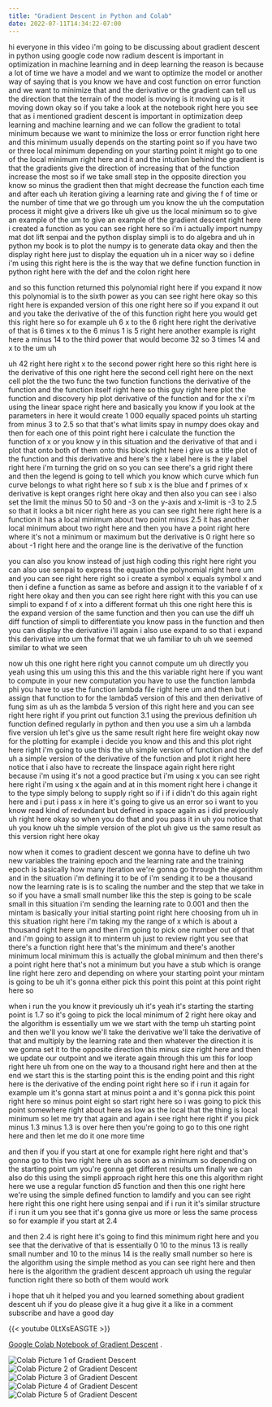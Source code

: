 ```yaml
---
title: "Gradient Descent in Python and Colab"
date: 2022-07-11T14:34:22-07:00
---
```


hi everyone in this video i'm going to be discussing about gradient descent in python using google code now radium descent is important in optimization in machine learning and in deep learning the reason is because a lot of time we have a model and we want to optimize the model or another way of saying that is you know we have and cost function on error function and we want to minimize that and the derivative or the gradient can tell us the direction that the terrain of the model is moving is it moving up is it moving down okay so if you take a look at the notebook right here you see that as i mentioned gradient descent is important in optimization deep learning and machine learning and we can follow the gradient to total minimum because we want to minimize the loss or error function right here and this minimum usually depends on the starting point so if you have two or three local minimum depending on your starting point it might go to one of the local minimum right here and it and the intuition behind the gradient is that the gradients give the direction of increasing that of the function increase the most so if we take small step in the opposite direction you know so minus the gradient then that might decrease the function each time and after each uh iteration giving a learning rate and giving the f of time or the number of time that we go through um you know the uh the computation process it might give a drivers like uh give us the local minimum so to give an example of the um to give an example of the gradient descent right here i created a function as you can see right here so i'm i actually import numpy mat dot lift senpai and the python display simpli is to do algebra and uh in python my book is to plot the numpy is to generate data okay and then the display right here just to display the equation uh in a nicer way so i define i'm using this right here is the is the way that we define function function in python right here with the def and the colon right here

and so this function returned this polynomial right here if you expand it now this polynomial is to the sixth power as you can see right here okay so this right here is expanded version of this one right here so if you expand it out and you take the derivative of the of this function right here you would get this right here so for example uh 6 x to the 6 right here right the derivative of that is 6 times x to the 6 minus 1 is 5 right here another example is right here a minus 14 to the third power that would become 32 so 3 times 14 and x to the um uh

uh 42 right here right x to the second power right here so this right here is the derivative of this one right here the second cell right here on the next cell plot the the two func the two function functions the derivative of the function and the function itself right here so this guy right here plot the function and discovery hip plot derivative of the function and for the x i'm using the linear space right here and basically you know if you look at the parameters in here it would create 1 000 equally spaced points uh starting from minus 3 to 2.5 so that that's what limits spay in numpy does okay and then for each one of this point right here i calculate the function the function of x or you know y in this situation and the derivative of that and i plot that onto both of them onto this block right here i give us a title plot of the function and this derivative and here's the x label here is the y label right here i'm turning the grid on so you can see there's a grid right there and then the legend is going to tell which you know which curve which fun curve belongs to what right here so f sub x is the blue and f primes of x derivative is kept oranges right here okay and then also you can see i also set the limit the minus 50 to 50 and -3 on the y-axis and x-limit is -3 to 2.5 so that it looks a bit nicer right here as you can see right here right here is a function it has a local minimum about two point minus 2.5 it has another local minimum about two right here and then you have a point right here where it's not a minimum or maximum but the derivative is 0 right here so about -1 right here and the orange line is the derivative of the function

you can also you know instead of just high coding this right here right you can also use senpai to express the equation the polynomial right here um and you can see right here right so i create a symbol x equals symbol x and then i define a function as same as before and assign it to the variable f of x right here okay and then you can see right here right with this you can use simpli to expand f of x into a different format uh this one right here this is the expand version of the same function and then you can use the diff uh diff function of simpli to differentiate you know pass in the function and then you can display the derivative i'll again i also use expand to so that i expand this derivative into um the format that we uh familiar to uh uh we seemed similar to what we seen

now uh this one right here right you cannot compute um uh directly you yeah using this um using this this and the this variable right here if you want to compute in your new computation you have to use the function lambda phi you have to use the function lambda file right here um and then but i assign that function to for the lambda5 version of this and then derivative of fung sim as uh as the lambda 5 version of this right here and you can see right here right if you print out function 3.1 using the previous definition uh function defined regularly in python and then you use a sim uh a lambda five version uh let's give us the same result right here fire weight okay now for the plotting for example i decide you know and this and this plot right here right i'm going to use this the uh simple version of function and the def uh a simple version of the derivative of the function and plot it right here notice that i also have to recreate the linspace again right here right because i'm using it's not a good practice but i'm using x you can see right here right i'm using x the again and at in this moment right here i change it to the type simply belong to supply right so if i if i didn't do this again right here and i put i pass x in here it's going to give us an error so i want to you know read kind of redundant but defined in space again as i did previously uh right here okay so when you do that and you pass it in uh you notice that uh you know uh the simple version of the plot uh give us the same result as this version right here okay

now when it comes to gradient descent we gonna have to define uh two new variables the training epoch and the learning rate and the training epoch is basically how many iteration we're gonna go through the algorithm and in the situation i'm defining it to be of i'm sending it to be a thousand now the learning rate is is to scaling the number and the step that we take in so if you have a small small number like this the step is going to be scale small in this situation i'm sending the learning rate to 0.001 and then the mintam is basically your initial starting point right here choosing from uh in this situation right here i'm taking my the range of x which is about a thousand right here um and then i'm going to pick one number out of that and i'm going to assign it to minterm uh just to review right you see that there's a function right here that's the minimum and there's another minimum local minimum this is actually the global minimum and then there's a point right here that's not a minimum but you have a stub which is orange line right here zero and depending on where your starting point your mintam is going to be uh it's gonna either pick this point this point at this point right here so

when i run the you know it previously uh it's yeah it's starting the starting point is 1.7 so it's going to pick the local minimum of 2 right here okay and the algorithm is essentially um we we start with the temp uh starting point and then we'll you know we'll take the derivative we'll take the derivative of that and multiply by the learning rate and then whatever the direction it is we gonna set it to the opposite direction this minus size right here and then we update our outpoint and we iterate again through this um this for loop right here uh from one on the way to a thousand right here and then at the end we start this is the starting point this is the ending point and this right here is the derivative of the ending point right here so if i run it again for example um it's gonna start at minus point a and it's gonna pick this point right here so minus point eight so start right here so i was going to pick this point somewhere right about here as low as the local that the thing is local minimum so let me try that again and again i see right here right if you pick minus 1.3 minus 1.3 is over here then you're going to go to this one right here and then let me do it one more time

and then if you if you start at one for example right here right and that's gonna go to this two right here uh as soon as a minimum so depending on the starting point um you're gonna get different results um finally we can also do this using the simpli approach right here this one this algorithm right here we use a regular function d5 function and then this one right here we're using the simple defined function to lamdify and you can see right here right this one right here using senpai and if i run it it's similar structure if i run it um you see that it's gonna give us more or less the same process so for example if you start at 2.4

and then 2.4 is right here it's going to find this minimum right here and you see that the derivative of that is essentially 0 10 to the minus 13 is really small number and 10 to the minus 14 is the really small number so here is the algorithm using the simple method as you can see right here and then here is the algorithm the gradient descent approach uh using the regular function right there so both of them would work

i hope that uh it helped you and you learned something about gradient descent uh if you do please give it a hug give it a like in a comment subscribe and have a good day

{{< youtube 0LtXsEASGTE >}}


[Google Colab Notebook of Gradient Descent](https://colab.research.google.com/drive/1T_fhuR7wESt6sTw0wSz8OJukM8Vnk8ml?usp=sharing) . 


![Colab Picture 1 of Gradient Descent](/img/gradient-01.jpg)
![Colab Picture 2 of Gradient Descent](/img/gradient-02.jpg)
![Colab Picture 3 of Gradient Descent](/img/gradient-03.jpg)
![Colab Picture 4 of Gradient Descent](/img/gradient-04.jpg)
![Colab Picture 5 of Gradient Descent](/img/gradient-05.jpg)
